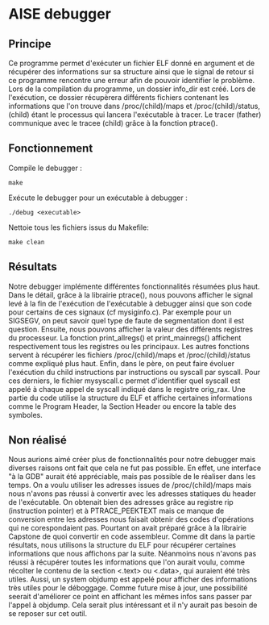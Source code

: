 # AISE debugger

## Principe

Ce programme permet d'exécuter un fichier ELF donné en argument et de récupérer des informations sur sa structure
ainsi que le signal de retour si ce programme rencontre une erreur afin de pouvoir identifier le problème.
Lors de la compilation du programme, un dossier info_dir est créé. Lors de l'exécution, ce dossier récupèrera différents
fichiers contenant les informations que l'on trouve dans /proc/(child)/maps et /proc/(child)/status, (child) étant le
processus qui lancera l'exécutable à tracer. Le tracer (father) communique avec le tracee (child) grâce à la fonction ptrace().

## Fonctionnement

Compile le debugger :
```
make
```

Exécute le debugger pour un exécutable à debugger :
```
./debug <executable>
```

Nettoie tous les fichiers issus du Makefile:
```
make clean
```

## Résultats

Notre debugger implémente différentes fonctionnalités résumées plus haut. Dans le détail, grâce à la librairie ptrace(),
nous pouvons afficher le signal levé à la fin de l'exécution de l'exécutable à debugger ainsi que son code pour certains
de ces signaux (cf mysiginfo.c). Par exemple pour un SIGSEGV, on peut savoir quel type de faute de segmentation dont
il est question. Ensuite, nous pouvons afficher la valeur des différents registres du processeur. La fonction print_allregs()
et print_mainregs() affichent respectivement tous les registres ou les principaux. Les autres fonctions servent à récupérer
les fichiers /proc/(child)/maps et /proc/(child)/status comme expliqué plus haut. Enfin, dans le père, on peut faire évoluer
l'exécution du child instructions par instructions ou syscall par syscall. Pour ces derniers, le fichier mysyscall.c permet
d'identifier quel syscall est appelé à chaque appel de syscall indiqué dans le registre orig_rax.
Une partie du code utilise la structure du ELF et affiche certaines informations comme le Program Header, la Section Header
ou encore la table des symboles.

## Non réalisé

Nous aurions aimé créer plus de fonctionnalités pour notre debugger mais diverses raisons ont fait que cela ne fut pas
possible. En effet, une interface "à la GDB" aurait été appréciable, mais pas possible de le réaliser dans les temps.
On a voulu utiliser les adresses issues de /proc/(child)/maps mais nous n'avons pas réussi à convertir avec les adresses
statiques du header de l'exécutable. On obtenait bien des adresses grâce au registre rip (instruction pointer) et à PTRACE_PEEKTEXT mais ce manque de conversion entre les adresses nous faisait obtenir des codes d'opérations qui
ne corespondaient pas. Pourtant on avait préparé grâce à la librairie Capstone de quoi convertir en code assembleur.
Comme dit dans la partie résultats, nous utilisons la structure du ELF pour récupérer certaines informations que nous affichons
par la suite. Néanmoins nous n'avons pas réussi à récupérer toutes les informations que l'on aurait voulu, comme récolter le contenu
de la section <.text> ou <.data>, qui auraient été très utiles.
Aussi, un system objdump est appelé pour afficher des informations très utiles pour le déboggage. Comme future mise à jour,
une possibilité seerait d'améliorer ce point en affichant les mêmes infos sans passer par l'appel à objdump.
Cela serait plus intéressant et il n'y aurait pas besoin de se reposer sur cet outil.

